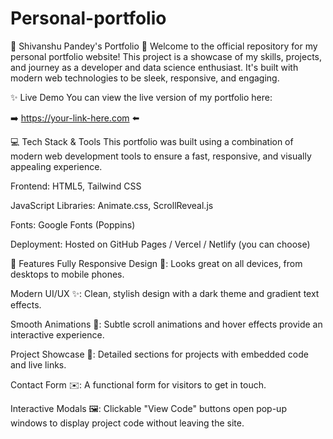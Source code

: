 # Personal-portfolio


🚀 Shivanshu Pandey's Portfolio 🚀
Welcome to the official repository for my personal portfolio website! This project is a showcase of my skills, projects, and journey as a developer and data science enthusiast. It's built with modern web technologies to be sleek, responsive, and engaging.

✨ Live Demo
You can view the live version of my portfolio here:

➡️ https://your-link-here.com ⬅️

💻 Tech Stack & Tools
This portfolio was built using a combination of modern web development tools to ensure a fast, responsive, and visually appealing experience.

Frontend: HTML5, Tailwind CSS

JavaScript Libraries: Animate.css, ScrollReveal.js

Fonts: Google Fonts (Poppins)

Deployment: Hosted on GitHub Pages / Vercel / Netlify (you can choose)

🌟 Features
Fully Responsive Design 📱: Looks great on all devices, from desktops to mobile phones.

Modern UI/UX ✨: Clean, stylish design with a dark theme and gradient text effects.

Smooth Animations 💨: Subtle scroll animations and hover effects provide an interactive experience.

Project Showcase 📁: Detailed sections for projects with embedded code and live links.

Contact Form ✉️: A functional form for visitors to get in touch.

Interactive Modals 🖼️: Clickable "View Code" buttons open pop-up windows to display project code without leaving the site.
